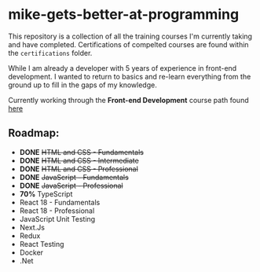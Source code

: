 # mike-gets-better-at-programming

This repository is a collection of all the training courses I'm currently taking and have completed.
Certifications of compelted courses are found within the `certifications` folder.

While I am already a developer with 5 years of experience in front-end development.
I wanted to return to basics and re-learn everything from the ground up to fill in the gaps of my knowledge.

Currently working through the **Front-end Development** course path found [here](https://codewithmosh.com/p/front-end)

## Roadmap:

- **DONE** ~~HTML and CSS - Fundamentals~~
- **DONE** ~~HTML and CSS - Intermediate~~
- **DONE** ~~HTML and CSS - Professional~~
- **DONE** ~~JavaScript - Fundamentals~~
- **DONE** ~~JavaScript - Professional~~
- **70%** TypeScript
- React 18 - Fundamentals
- React 18 - Professional
- JavaScript Unit Testing
- Next.Js
- Redux
- React Testing
- Docker
- .Net
